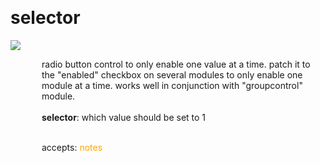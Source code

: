 
<a name=selector></a><br>
# <b>selector</b>
<img src="../images/selector.png"><br>
<div style="display:inline-block;margin-left:50px;">
radio button control to only enable one value at a time. patch it to the "enabled" checkbox on several modules to only enable one module at a time. works well in conjunction with "groupcontrol" module.<br/><br/>
<b>selector</b>: which value should be set to 1<br>

<br>accepts: <font color=orange>notes</font> <br></div>
